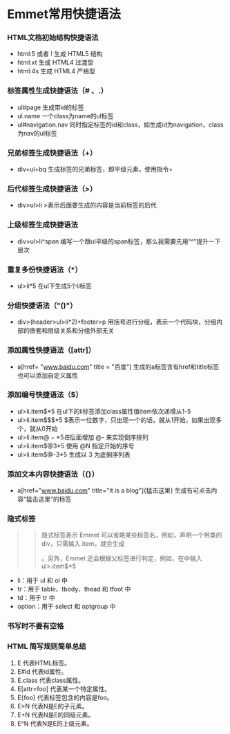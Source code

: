 # Emmet常用快捷语法

###  HTML文档初始结构快捷语法
- html:5 或者 ! 生成 HTML5 结构
- html:xt 生成 HTML4 过渡型
- html:4s 生成 HTML4 严格型

###  标签属性生成快捷语法（# 、.）
- ul#page 生成带id的标签
- ul.name 一个class为name的ul标签
- ul#navigation.nav 同时指定标签的id和class，如生成id为navigation，class为nav的ul标签

###  兄弟标签生成快捷语法（+）
- div+ul+bq 生成标签的兄弟标签，即平级元素，使用指令+

###  后代标签生成快捷语法（>）
- div>ul>li >表示后面要生成的内容是当前标签的后代

###  上级标签生成快捷语法
- div>ul>li^span  编写一个跟ul平级的span标签，那么我需要先用“^”提升一下层次

###  重复多份快捷语法（*）
- ul>li*5 在ul下生成5个li标签

###  分组快捷语法（"()"）
- div>(header>ul>li*2)+footer>p 用括号进行分组，表示一个代码块，分组内部的嵌套和层级关系和分组外部无关

###  添加属性快捷语法（[attr]）
- a[href= "www.baidu.com" title = "百度"]  生成的a标签含有href和title标签也可以添加自定义属性

###  添加编号快捷语法（$）
- ul>li.item$*5 在ul下的li标签添加class属性值item依次递增从1-5
- ul>li.item$$$*5 $表示一位数字，只出现一个的话，就从1开始，如果出现多个，就从0开始
- ul>li.item$@-*5 在$后面增加 @- 来实现倒序排列
- ul>li.item$@3*5 使用 @N 指定开始的序号
- ul>li.item$@-3*5 生成以 3 为底倒序列表

###  添加文本内容快捷语法（{}）
- a[href="www.baidu.com" title="It is a blog"]{猛击这里} 生成有可点击内容“猛击这里”的标签

###  隐式标签
>> 隐式标签表示 Emmet 可以省略某些标签名，例如，声明一个带类的div，只需输入.item，就会生成<div class="item"></div>。另外，Emmet 还会根据父标签进行判定，例如，在中输入ul>.item$*5
- li：用于 ul 和 ol 中
- tr：用于 table、tbody、thead 和 tfoot 中
- td：用于 tr 中
- option：用于 select 和 optgroup 中

### 书写时不要有空格

### HTML 简写规则简单总结
1. E 代表HTML标签。
2. E#id 代表id属性。
3. E.class 代表class属性。
4. E[attr=foo] 代表某一个特定属性。
5. E{foo} 代表标签包含的内容是foo。
6. E>N 代表N是E的子元素。
7. E+N 代表N是E的同级元素。
8. E^N 代表N是E的上级元素。
